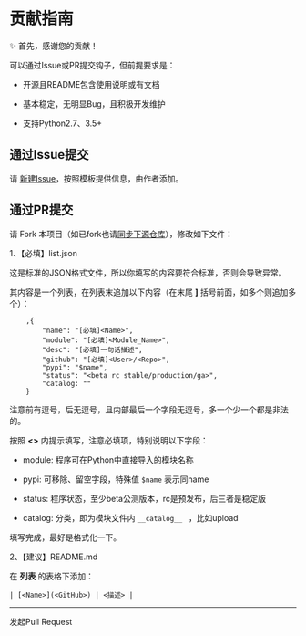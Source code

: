 # 贡献指南

:sparkles: 首先，感谢您的贡献！

可以通过Issue或PR提交钩子，但前提要求是：

- 开源且README包含使用说明或有文档

- 基本稳定，无明显Bug，且积极开发维护

- 支持Python2.7、3.5+

## 通过Issue提交

请 [新建Issue](https://github.com/staugur/picbed-awesome/issues/new?assignees=&labels=enhancement&template=newhook.md&title=%5BPR%5D)，按照模板提供信息，由作者添加。

## 通过PR提交

请 Fork 本项目（如已fork也请[同步下源仓库](https://docs.github.com/cn/github/collaborating-with-issues-and-pull-requests/syncing-a-fork)），修改如下文件：

1、【必填】list.json

这是标准的JSON格式文件，所以你填写的内容要符合标准，否则会导致异常。

其内容是一个列表，在列表末追加以下内容（在末尾 **]** 括号前面，如多个则追加多个）：

```
    ,{
        "name": "[必填]<Name>",
        "module": "[必填]<Module_Name>",
        "desc": "[必填]一句话描述",
        "github": "[必填]<User>/<Repo>",
        "pypi": "$name",
        "status": "<beta rc stable/production/ga>",
        "catalog: ""
    }
```

注意前有逗号，后无逗号，且内部最后一个字段无逗号，多一个少一个都是非法的。

按照 **<>** 内提示填写，注意必填项，特别说明以下字段：

- module: 程序可在Python中直接导入的模块名称

- pypi: 可移除、留空字段，特殊值 `$name` 表示同name

- status: 程序状态，至少beta公测版本，rc是预发布，后三者是稳定版

- catalog: 分类，即为模块文件内 ``__catalog__ `` ，比如upload

填写完成，最好是格式化一下。

2、【建议】README.md

在 **列表** 的表格下添加：

`| [<Name>](<GitHub>) | <描述> |`

--------

发起Pull Request
